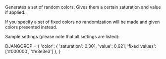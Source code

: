 Generates a set of random colors. Gives them a certain saturation and value if applied.

If you specify a set of fixed colors no randomization will be made and given colors presented instead.

Sample settings (please note that all settings are listed):

DJANGORCP = {
    'color': {
        'saturation': 0.301,
        'value': 0.621,
        'fixed_values': ['#000000', '#e3e3e3']
    },
}
